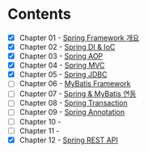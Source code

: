 # Contents
- [X] Chapter 01 - [Spring Framework 개요](https://github.com/blackhoal/TIL/blob/master/JAVA/WEB/Spring/Chapter%201/Notes.md)
- [X] Chapter 02 - [Spring DI & IoC](https://github.com/blackhoal/TIL/blob/master/JAVA/WEB/Spring/Chapter%202/Notes.md)
- [X] Chapter 03 - [Spring AOP](https://github.com/blackhoal/TIL/blob/master/JAVA/WEB/Spring/Chapter%203/Notes.md)
- [X] Chapter 04 - [Spring MVC](https://github.com/blackhoal/TIL/blob/master/JAVA/WEB/Spring/Chapter%204/Notes.md)
- [X] Chapter 05 - [Spring JDBC](https://github.com/blackhoal/TIL/tree/master/JAVA/WEB/Spring/Chapter%205)
- [ ] Chapter 06 - [MyBatis Framework]()
- [ ] Chapter 07 - [Spring & MyBatis 연동]()
- [ ] Chapter 08 - [Spring Transaction]()
- [ ] Chapter 09 - [Spring Annotation]()
- [ ] Chapter 10 - []()  
- [ ] Chapter 11 - []()
- [X] Chapter 12 - [Spring REST API](https://github.com/blackhoal/TIL/blob/master/JAVA/WEB/Spring/Chapter%2012/Notes.md)
